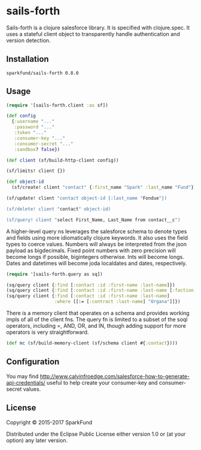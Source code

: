 # sails-forth

Sails-forth is a clojure salesforce library. It is specified with clojure.spec.
It uses a stateful client object to transparently handle authentication and
version detection.

## Installation

`sparkfund/sails-forth 0.8.0`

## Usage

``` clojure
(require '[sails-forth.client :as sf])

(def config
  {:username "..."
   :password "..."
   :token "..."
   :consumer-key "..."
   :consumer-secret "..."
   :sandbox? false})

(def client (sf/build-http-client config))

(sf/limits! client {})

(def object-id
  (sf/create! client "contact" {:first_name "Spark" :last_name "Fund"}))

(sf/update! client "contact object-id {:last_name "Fondue"})

(sf/delete! client "contact" object-id)

(sf/query! client "select First_Name, Last_Name from contact__c")
```

A higher-level query ns leverages the salesforce schema to denote types
and fields using more idiomatically clojure keywords. It also uses the
field types to coerce values. Numbers will always be interpreted from the
json payload as bigdecimals. Fixed point numbers with zero precision will
become longs if possible, bigintegers otherwise. Ints will become longs.
Dates and datetimes will become joda localdates and dates, respectively.

```clojure
(require '[sails-forth.query as sq])

(sq/query client {:find [:contact :id :first-name :last-name]})
(sq/query client {:find [:contact :id :first-name :last-name [:faction :id :name]]})
(sq/query client {:find [:contact :id :first-name :last-name]
                  :where [[:= [:contract :last-name] "Organa"]]})
```

There is a memory client that operates on a schema and provides working impls of
all of the client fns. The query fn is limited to a subset of the soql operators,
including =, AND, OR, and IN, though adding support for more operators is very
straightforward.

``` clojure
(def mc (sf/build-memory-client (sf/schema client #{:contact})))
```

## Configuration

You may find http://www.calvinfroedge.com/salesforce-how-to-generate-api-credentials/
useful to help create your consumer-key and consumer-secret values.

## License

Copyright © 2015-2017 SparkFund

Distributed under the Eclipse Public License either version 1.0 or (at
your option) any later version.
